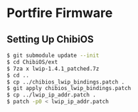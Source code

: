 # Portfire Firmware

## Setting Up ChibiOS
```bash
$ git submodule update --init
$ cd ChibiOS/ext
$ 7za x lwip-1.4.1_patched.7z
$ cd ..
$ cp ../chibios_lwip_bindings.patch .
$ git apply chibios_lwip_bindings.patch
$ cp ../lwip_ip_addr.patch .
$ patch -p0 < lwip_ip_addr.patch
```
